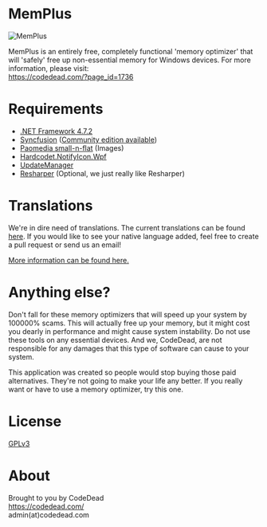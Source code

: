 # MemPlus
![MemPlus](https://i.imgur.com/PLh2e5N.gif)

MemPlus is an entirely free, completely functional 'memory optimizer' that will 'safely' free up non-essential memory for Windows devices.
For more information, please visit:  
https://codedead.com/?page_id=1736

# Requirements
* [.NET Framework 4.7.2](https://dotnet.microsoft.com/download/dotnet-framework-runtime)
* [Syncfusion](https://syncfusion.com) ([Community edition available](https://www.syncfusion.com/products/communitylicense))
* [Paomedia small-n-flat](https://github.com/paomedia/small-n-flat) (Images)
* [Hardcodet.NotifyIcon.Wpf](https://www.nuget.org/packages/Hardcodet.NotifyIcon.Wpf/)
* [UpdateManager](https://github.com/CodeDead/UpdateManager)
* [Resharper](https://www.jetbrains.com/resharper/) (Optional, we just really like Resharper)

# Translations
We're in dire need of translations. The current translations can be found [here](https://github.com/CodeDead/MemPlus/tree/master/MemPlus/Resources/Languages). If you would like to see your native language added, feel free to create a pull request or send us an email!  
  
[More information can be found here.](https://codedead.com/?p=1975)

# Anything else?
Don't fall for these memory optimizers that will speed up your system by 100000% scams. This will actually free up your memory, but it might cost you dearly in performance and might cause system instability. Do not use these tools on any essential devices. And we, CodeDead, are not responsible for any damages that this type of software can cause to your system.

This application was created so people would stop buying those paid alternatives. They're not going to make your life any better. If you really want or have to use a memory optimizer, try this one.

# License
[GPLv3](https://www.gnu.org/licenses/gpl-3.0.en.html)

# About
Brought to you by CodeDead  
https://codedead.com/  
admin(at)codedead.com
